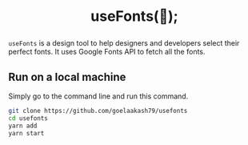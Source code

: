 <h1 align="center">
  <p>
  useFonts(🚀);
  </p> </h1>

`useFonts` is a design tool to help designers and developers select their perfect fonts. It uses Google Fonts API to fetch all the fonts.

## Run on a local machine

Simply go to the command line and run this command.

```sh
git clone https://github.com/goelaakash79/usefonts
cd usefonts
yarn add
yarn start
```